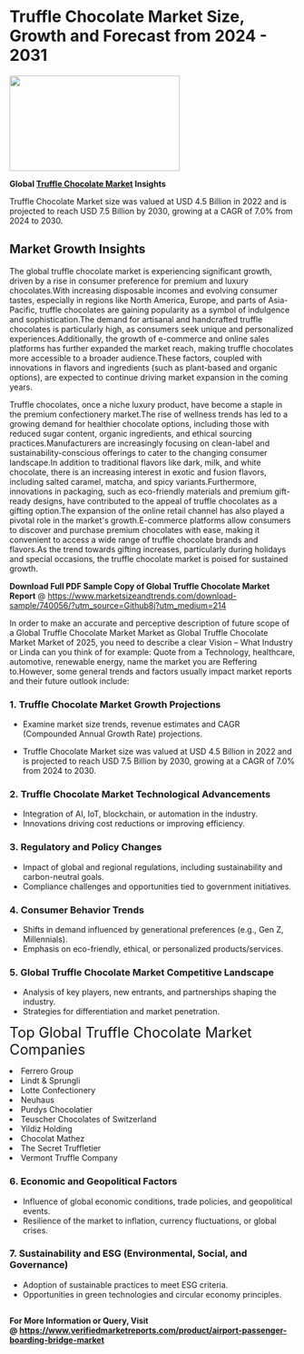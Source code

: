 <H1>Truffle Chocolate Market Size, Growth and Forecast from 2024 - 2031</H1><img class="aligncenter size-medium wp-image-584254" src="https://thirdeyenews.in/wp-content/uploads/2024/09/Global-Market-Research-300x168.jpeg" alt="" width="300" height="168" /><p><strong>Global&nbsp;<a href="https://www.marketsizeandtrends.com/download-sample/740056/?utm_source=Github8j?utm_medium=214">Truffle Chocolate Market</a> Insights</strong></p><p>Truffle Chocolate Market size was valued at USD 4.5 Billion in 2022 and is projected to reach USD 7.5 Billion by 2030, growing at a CAGR of 7.0% from 2024 to 2030.</p><p><h2>Market Growth Insights</h2> <p>The global truffle chocolate market is experiencing significant growth, driven by a rise in consumer preference for premium and luxury chocolates.With increasing disposable incomes and evolving consumer tastes, especially in regions like North America, Europe, and parts of Asia-Pacific, truffle chocolates are gaining popularity as a symbol of indulgence and sophistication.The demand for artisanal and handcrafted truffle chocolates is particularly high, as consumers seek unique and personalized experiences.Additionally, the growth of e-commerce and online sales platforms has further expanded the market reach, making truffle chocolates more accessible to a broader audience.These factors, coupled with innovations in flavors and ingredients (such as plant-based and organic options), are expected to continue driving market expansion in the coming years. </p> <p>Truffle chocolates, once a niche luxury product, have become a staple in the premium confectionery market.The rise of wellness trends has led to a growing demand for healthier chocolate options, including those with reduced sugar content, organic ingredients, and ethical sourcing practices.Manufacturers are increasingly focusing on clean-label and sustainability-conscious offerings to cater to the changing consumer landscape.In addition to traditional flavors like dark, milk, and white chocolate, there is an increasing interest in exotic and fusion flavors, including salted caramel, matcha, and spicy variants.Furthermore, innovations in packaging, such as eco-friendly materials and premium gift-ready designs, have contributed to the appeal of truffle chocolates as a gifting option.The expansion of the online retail channel has also played a pivotal role in the market's growth.E-commerce platforms allow consumers to discover and purchase premium chocolates with ease, making it convenient to access a wide range of truffle chocolate brands and flavors.As the trend towards gifting increases, particularly during holidays and special occasions, the truffle chocolate market is poised for sustained growth.</p><p><span class=""><strong>Download Full PDF Sample Copy of Global Truffle Chocolate Market Report</strong> @ <a href="https://www.marketsizeandtrends.com/download-sample/740056/?utm_source=Github8j?utm_medium=214" target="_blank">https://www.marketsizeandtrends.com/download-sample/740056/?utm_source=Github8j?utm_medium=214</a></span></p><p>In order to make an accurate and perceptive description of future scope of a Global&nbsp;Truffle Chocolate Market Market as Global&nbsp;Truffle Chocolate Market Market of 2025, you need to describe a clear Vision &ndash; What Industry or Linda can you think of for example: Quote from a Technology, healthcare, automotive, renewable energy, name the market you are Reffering to.However, some general trends and factors usually impact market reports and their future outlook include:</p><h3>1.&nbsp;<strong>Truffle Chocolate Market Growth Projections</strong></h3><ul><li>Examine market size trends, revenue estimates and CAGR (Compounded Annual Growth Rate) projections.</li><li><p>Truffle Chocolate Market size was valued at USD 4.5 Billion in 2022 and is projected to reach USD 7.5 Billion by 2030, growing at a CAGR of 7.0% from 2024 to 2030.</p></li></ul><h3>2.&nbsp;<strong>Truffle Chocolate Market Technological Advancements</strong></h3><ul><li>Integration of AI, IoT, blockchain, or automation in the industry.</li><li>Innovations driving cost reductions or improving efficiency.</li></ul><h3>3.&nbsp;<strong>Regulatory and Policy Changes</strong></h3><ul><li>Impact of global and regional regulations, including sustainability and carbon-neutral goals.</li><li>Compliance challenges and opportunities tied to government initiatives.</li></ul><h3>4.&nbsp;<strong>Consumer Behavior Trends</strong></h3><ul><li>Shifts in demand influenced by generational preferences (e.g., Gen Z, Millennials).</li><li>Emphasis on eco-friendly, ethical, or personalized products/services.</li></ul><h3>5.&nbsp;<strong>Global Truffle Chocolate Market Competitive Landscape</strong></h3><ul><li>Analysis of key players, new entrants, and partnerships shaping the industry.</li><li>Strategies for differentiation and market penetration.</li></ul><p data-pm-slice="1 1 []"><span style="color: inherit; font-family: inherit; font-size: 25px;">Top Global Truffle Chocolate Market Companies</span></p><div class="" data-test-id=""><p><li>Ferrero Group</li><li> Lindt & Sprungli</li><li> Lotte Confectionery</li><li> Neuhaus</li><li> Purdys Chocolatier</li><li> Teuscher Chocolates of Switzerland</li><li> Yildiz Holding</li><li> Chocolat Mathez</li><li> The Secret Truffletier</li><li> Vermont Truffle Company</li></p></div><h3>6.&nbsp;<strong>Economic and Geopolitical Factors</strong></h3><ul><li>Influence of global economic conditions, trade policies, and geopolitical events.</li><li>Resilience of the market to inflation, currency fluctuations, or global crises.</li></ul><h3>7.&nbsp;<strong>Sustainability and ESG (Environmental, Social, and Governance)</strong></h3><ul><li>Adoption of sustainable practices to meet ESG criteria.</li><li>Opportunities in green technologies and circular economy principles.</li></ul><h2><strong style="font-size: 14px;">For More Information or Query, Visit @&nbsp;</strong><a style="background-color: #ffffff; font-size: 14px;" href="https://www.marketsizeandtrends.com/report/truffle-chocolate-market/" target="_blank">https://www.verifiedmarketreports.com/product/airport-passenger-boarding-bridge-market</a></h2>